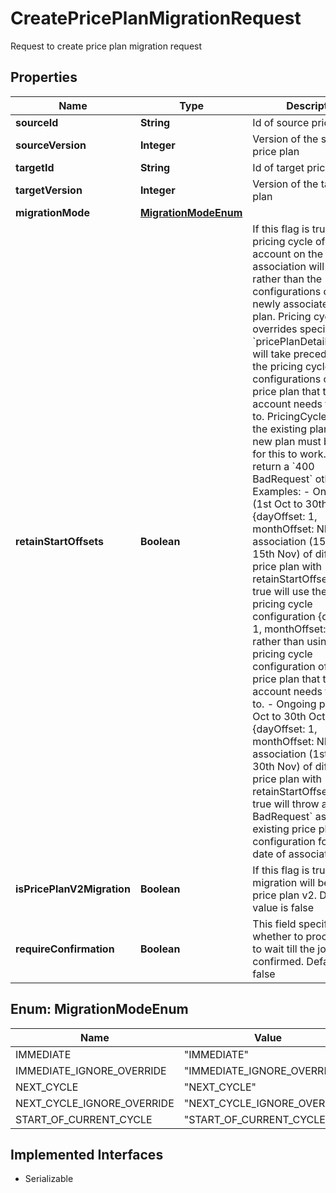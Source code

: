

# CreatePricePlanMigrationRequest

Request to create price plan migration request

## Properties

| Name | Type | Description | Notes |
|------------ | ------------- | ------------- | -------------|
|**sourceId** | **String** | Id of source price plan |  |
|**sourceVersion** | **Integer** | Version of the source price plan |  |
|**targetId** | **String** | Id of target price plan |  [optional] |
|**targetVersion** | **Integer** | Version of the target price plan |  [optional] |
|**migrationMode** | [**MigrationModeEnum**](#MigrationModeEnum) |  |  |
|**retainStartOffsets** | **Boolean** | If this flag is true, current pricing cycle of the account on the date of association will continue rather  than the configurations of the newly associated price plan. Pricing cycle overrides specified  using  &#x60;pricePlanDetailsOverride&#x60; will take precedence over the pricing cycle configurations of  the new price plan that the account needs to migrate to. PricingCycleInterval of the existing plan and  the new plan must be same for this to work. We&#39;ll return a &#x60;400 BadRequest&#x60; otherwise. Examples:   - Ongoing plan (1st Oct to 30th Oct) - {dayOffset: 1, monthOffset: NIL}     New association (15th Oct to 15th Nov) of different price plan with retainStartOffsets option true      will use the same pricing cycle configuration {dayOffset: 1, monthOffset: NIL} rather than using the     pricing cycle configuration of the new price plan that the account needs to migrate to.   - Ongoing plan (1st Oct to 30th Oct) - {dayOffset: 1, monthOffset: NIL}     New association (1st Nov to 30th Nov) of different price plan with retainStartOffsets option true will     throw a &#x60;400 BadRequest&#x60; as no existing price plan configuration found on date of association  |  [optional] |
|**isPricePlanV2Migration** | **Boolean** | If this flag is true, the migration will be done for price plan v2. Default value is false  |  [optional] |
|**requireConfirmation** | **Boolean** | This field specifies whether to process job or to wait till the job is confirmed. Default value: false  |  [optional] |



## Enum: MigrationModeEnum

| Name | Value |
|---- | -----|
| IMMEDIATE | &quot;IMMEDIATE&quot; |
| IMMEDIATE_IGNORE_OVERRIDE | &quot;IMMEDIATE_IGNORE_OVERRIDE&quot; |
| NEXT_CYCLE | &quot;NEXT_CYCLE&quot; |
| NEXT_CYCLE_IGNORE_OVERRIDE | &quot;NEXT_CYCLE_IGNORE_OVERRIDE&quot; |
| START_OF_CURRENT_CYCLE | &quot;START_OF_CURRENT_CYCLE&quot; |


## Implemented Interfaces

* Serializable


